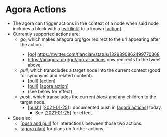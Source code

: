 # Agora Actions

- The agora can trigger actions in the context of a node when said node includes a block with a [[wikilink]] to a known [[action]]. 
- Currently supported actions are:
  - *go*, which makes anagora.org/go/<node> redirect to the url appearing after the action.
    - [[go]] https://twitter.com/flancian/status/1329890862499770368
    - <https://anagora.org/go/agora-actions> now redirects to the tweet above.
  - *pull*, which transcludes a target node into the current context (good for synonyms and related content).
    - [[pull]] [[action]]
    - [[pull]] [[agora action]]
    - (see below for effect)
  - *push*, which transcludes the current *block* and any children to the target node. 
    - [[push]] [[2021-01-25]] I documented push in [[agora actions]] today.
      - See [[2021-01-25]] for effect.
- See also:
  - [[push and pull]] for interactions between those two actions.
  - [[agora plan]] for plans on further actions.

[//begin]: # "Autogenerated link references for markdown compatibility"
[wikilink]: wikilink "Wikilink"
[action]: action "Action"
[go]: go "Go"
[pull]: pull "Pull"
[agora action]: agora-action "Agora Action"
[push]: push "Push"
[2021-01-25]: journal/2021-01-25 "2021-01-25"
[agora actions]: agora-actions "Agora Actions"
[push and pull]: push-and-pull "Push and Pull"
[agora plan]: agora-plan "Agora Plan"
[//end]: # "Autogenerated link references"